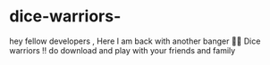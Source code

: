 # dice-warriors-
hey fellow developers , Here I am back with another banger 🤩🤩 Dice warriors !! do download and play with your friends and family 
